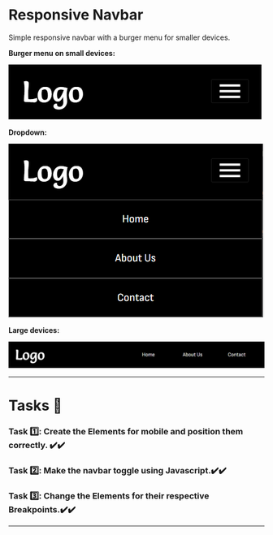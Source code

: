 # Responsive Navbar

Simple responsive navbar with a burger menu for smaller devices.

**Burger menu on small devices:**

![small-devices](images/finished-small-devices.png)

**Dropdown:**

![small-devices](images/finished-small-devices-toggled.png)

**Large devices:**


![large-devices](images/large-devices.png)



---

# Tasks 📝

### **Task** 1️⃣: Create the Elements for mobile and position them correctly. ✔️✔️


### **Task** 2️⃣: Make the navbar toggle using Javascript.✔️✔️


### **Task** 3️⃣: Change the Elements for their respective Breakpoints.✔️✔️

---



